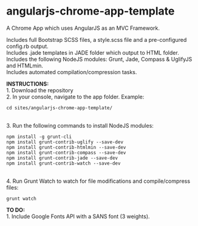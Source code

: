 angularjs-chrome-app-template
=============================

A Chrome App which uses AngularJS as an MVC Framework.

Includes full Bootstrap SCSS files, a style.scss file and a pre-configured config.rb output.
<br>Includes .jade templates in JADE folder which output to HTML folder.
<br>Includes the following NodeJS modules: Grunt, Jade, Compass & UglifyJS and HTMLmin.
<br>Includes automated compilation/compression tasks.

<b>INSTRUCTIONS:</b>
<br>1. Download the repository
<br>2. In your console, navigate to the app folder. Example:
```shell
cd sites/angularjs-chrome-app-template/
```
<br>3. Run the following commands to install NodeJS modules:
```shell
npm install -g grunt-cli
npm install grunt-contrib-uglify --save-dev
npm install grunt-contrib-htmlmin --save-dev
npm install grunt-contrib-compass --save-dev
npm install grunt-contrib-jade --save-dev
npm install grunt-contrib-watch --save-dev
```
<br>4. Run Grunt Watch to watch for file modifications and compile/compress files:
```shell
grunt watch
```

<b>TO DO:</b>
<br>1. Include Google Fonts API with a SANS font (3 weights).
